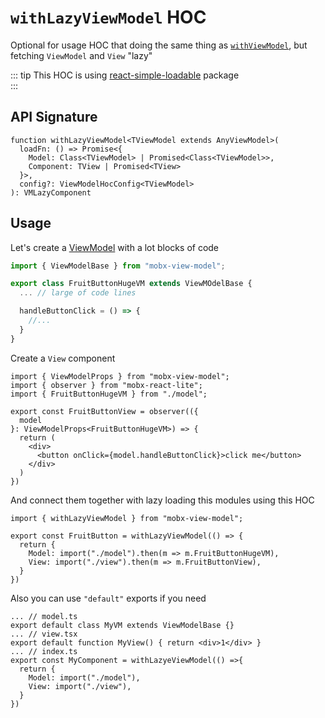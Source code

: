 # `withLazyViewModel` HOC  

Optional for usage HOC that doing the same thing as [`withViewModel`](/react/api/with-view-model), but fetching `ViewModel` and `View` "lazy"  

::: tip
This HOC is using [react-simple-loadable](https://www.npmjs.com/package/react-simple-loadable) package  
:::

## API Signature
```tsx
function withLazyViewModel<TViewModel extends AnyViewModel>(
  loadFn: () => Promise<{
    Model: Class<TViewModel> | Promised<Class<TViewModel>>,
    Component: TView | Promised<TView>
  }>,
  config?: ViewModelHocConfig<TViewModel>
): VMLazyComponent
```


## Usage  

Let's create a [ViewModel](/api/view-models/overview) with a lot blocks of code  

```ts title="model.ts"
import { ViewModelBase } from "mobx-view-model";

export class FruitButtonHugeVM extends ViewMOdelBase {
  ... // large of code lines

  handleButtonClick = () => {
    //...
  }
}
```

Create a `View` component  

```tsx title="view.tsx"
import { ViewModelProps } from "mobx-view-model";
import { observer } from "mobx-react-lite";
import { FruitButtonHugeVM } from "./model";

export const FruitButtonView = observer(({
  model
}: ViewModelProps<FruitButtonHugeVM>) => {
  return (
    <div>
      <button onClick={model.handleButtonClick}>click me</button>
    </div>
  )
})
```

And connect them together with lazy loading this modules using this HOC   

```tsx title="index.ts"
import { withLazyViewModel } from "mobx-view-model";

export const FruitButton = withLazyViewModel(() => {
  return {
    Model: import("./model").then(m => m.FruitButtonHugeVM),
    View: import("./view").then(m => m.FruitButtonView),
  }
})
```

Also you can use `"default"` exports if you need   

```tsx
... // model.ts
export default class MyVM extends ViewModelBase {}
... // view.tsx
export default function MyView() { return <div>1</div> }
... // index.ts
export const MyComponent = withLazyeViewModel(() =>{
  return {
    Model: import("./model"),
    View: import("./view"),
  }
})
```


